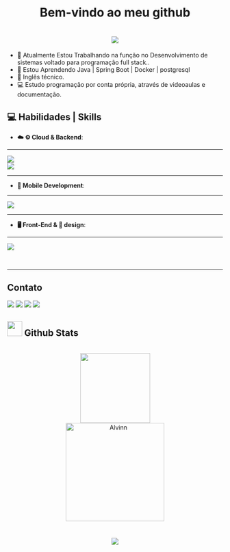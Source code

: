 <h1 align=center> Bem-vindo ao meu github</h1>


<h1 align="center">
<img src="https://readme-typing-svg.herokuapp.com/?font=Righteous&size=35&center=true&vCenter=true&width=500&height=70&duration=4000&lines=olá!+👋;+me+chamo+Sabrina!;" />
</h1>

- 🔭 Atualmente Estou Trabalhando na função no Desenvolvimento de sistemas voltado para programação full stack..
- 🌱 Estou Aprendendo Java | Spring Boot | Docker | postgresql
- 🎲 Inglês técnico.<br/>
- 💻 Estudo programação por conta própria, através de videoaulas e documentação.<br/>


<h2 align="left"> 💻 Habilidades | Skills </h2>
<div style="display: inline_block">
<p align="left">

- **☁️ ⚙️ Cloud & Backend**:

<hr>
  <a href="https://skillicons.dev">
    <img src="https://skillicons.dev/icons?i=git,docker,aws,gcp,gitlab,firebase,pycharm,postgresql,linux&perline=9" />
    </br>
    <img src="https://skillicons.dev/icons?i=java,spring,py,django&perline=4"/>
    </a>
<br>
<hr>

- **📱 Mobile Development**:

<hr>
<a href="https://skillicons.dev">
    <img src="https://skillicons.dev/icons?i=flutter,dart,androidstudio&perline=3"/>
  </a>
</p>
<hr>

- **🖥️ Front-End & 🎨 design**:

<hr>
<a href="https://skillicons.dev">
    <img src="https://skillicons.dev/icons?i=nextjs,materialui,react,typescript,javascript,bootstrap,figma,html,css,tailwind&perline=6" />
  </a>
</p>
</div>
</br>
<hr>
<h2> Contato </h2>
<div style="display: inline_block" align="left" > 
  <a href="https://instagram.com/ssabrinalynx" target="_blank" alt="ssabrinalynx" title="ssabrinalynx"><img src="https://img.shields.io/badge/-Instagram-%23E4405F?style=for-the-badge&logo=instagram&logoColor=white" target="_blank"></a>
 	<!--<a href="https://www.twitch.tv/" target="_blank"><img src="https://img.shields.io/badge/Twitch-9146FF?style=for-the-badge&logo=twitch&logoColor=white" target="_blank"></a>-->
<a href="https://discord.gg/QXnhv9H7fC" target="_blank" alt="Sabrina Souza#5541" title="Sabrina Souza#5541"><img src="https://img.shields.io/badge/Discord-7289DA?style=for-the-badge&logo=discord&logoColor=white" target="_blank"></a>
  <a href="https://mail.google.com/mail/u/0/#inbox?compose=CllgCJNrcmhcnjzCPDCbxXmtkDlWpFgcKKMPHktkGdltmNQvzLqFwwJDqCPpQHKbTKvQkgNwrbq" target="_blank" alt="lynxsabri@gmail.com" title="lynxsabri@gmail.com"><img src="https://img.shields.io/badge/-Gmail-%23333?style=for-the-badge&logo=gmail&logoColor=white" target="_blank"></a>
  <a href="https://www.linkedin.com/in/sabrina-souza-6361a5148/" target="_blank" alt="sabrina-souza-6361a5148" title="sabrina-souza-6361a5148"><img src="https://img.shields.io/badge/-LinkedIn-%230077B5?style=for-the-badge&logo=linkedin&logoColor=white" target="_blank"/>
  </a>

 
## <img src="https://media.giphy.com/media/iY8CRBdQXODJSCERIr/giphy.gif" width="35"><b> Github Stats </b>
<br>
<div align="center">

<a href="https://github.com/SabrinaSouzaDev/">
  <img src="https://github-readme-alvim-stats.vercel.app/api?username=SabrinaSouzaDev&include_all_commits=true&count_private=true&show_icons=true&line_height=20&title_color=7A7ADB&icon_color=2234AE&text_color=D3D3D3&bg_color=0,000000,130F40" height="163" />
</a>
</br>
<a href="https://github.com/SabrinaSouzaDev/">
  <img src="https://github-readme-alvim-stats.vercel.app/api/top-langs?username=SabrinaSouzaDev&show_icons=true&locale=en&layout=compact&line_height=20&title_color=7A7ADB&icon_color=2234AE&text_color=D3D3D3&bg_color=0,000000,130F40" height="230"  alt="Alvinn"/>
</a>
<br>
<h1 align="center">
<img src="https://readme-typing-svg.herokuapp.com/?font=Righteous&size=35&center=true&vCenter=true&width=500&height=70&duration=4000&lines=obrigada+pela+atenção!;" />
</h1>

